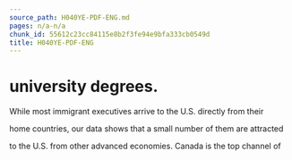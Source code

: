 ```yaml
---
source_path: H040YE-PDF-ENG.md
pages: n/a-n/a
chunk_id: 55612c23cc84115e8b2f3fe94e9bfa333cb0549d
title: H040YE-PDF-ENG
---
```

# university degrees.

While most immigrant executives arrive to the U.S. directly from their

home countries, our data shows that a small number of them are attracted

to the U.S. from other advanced economies. Canada is the top channel of
